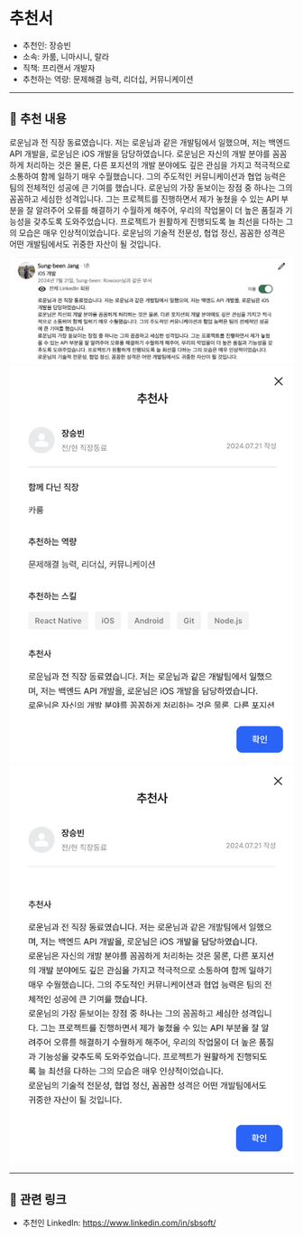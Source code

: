 # 추천서

- 추천인: 장승빈
- 소속: 카룸, 니마시니, 랄라
- 직책: 프리랜서 개발자
- 추천하는 역량: 문제해결 능력, 리더십, 커뮤니케이션

---

## 💬 추천 내용

로운님과 전 직장 동료였습니다. 저는 로운님과 같은 개발팀에서 일했으며, 저는 백엔드 API 개발을, 로운님은 iOS 개발을 담당하였습니다.
로운님은 자신의 개발 분야를 꼼꼼하게 처리하는 것은 물론, 다른 포지션의 개발 분야에도 깊은 관심을 가지고 적극적으로 소통하여 함께 일하기 매우 수월했습니다. 그의 주도적인 커뮤니케이션과 협업 능력은 팀의 전체적인 성공에 큰 기여를 했습니다.
로운님의 가장 돋보이는 장점 중 하나는 그의 꼼꼼하고 세심한 성격입니다. 그는 프로젝트를 진행하면서 제가 놓쳤을 수 있는 API 부분을 잘 알려주어 오류를 해결하기 수월하게 해주어, 우리의 작업물이 더 높은 품질과 기능성을 갖추도록 도와주었습니다. 프로젝트가 원활하게 진행되도록 늘 최선을 다하는 그의 모습은 매우 인상적이었습니다.
로운님의 기술적 전문성, 협업 정신, 꼼꼼한 성격은 어떤 개발팀에서도 귀중한 자산이 될 것입니다.

![](/assets/linkedin/linkedin-caroom-sungbeen-developer.png)
![](/assets/wanted/wanted-caroom-sungbeen-developer-01.png)
![](/assets/wanted/wanted-caroom-sungbeen-developer-02.png)

---

## 🔗 관련 링크

- 추천인 LinkedIn: https://www.linkedin.com/in/sbsoft/
